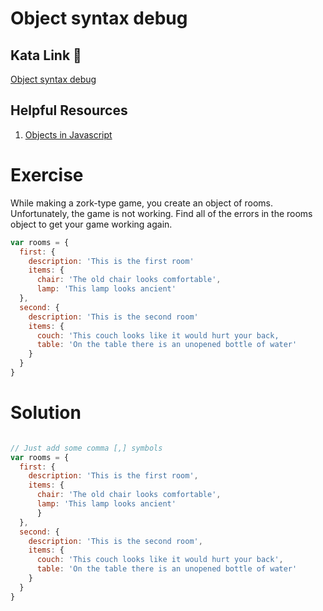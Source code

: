 # Object syntax debug

## Kata Link 🥋

[Object syntax debug](https://www.codewars.com/kata/56d8ae9237123036d3001b54/train/javascript)

## Helpful Resources

1. [Objects in Javascript](https://www.w3schools.com/js/js_objects.asp)

# Exercise
While making a zork-type game, you create an object of rooms. Unfortunately, the game is not working. Find all of the errors in the rooms object to get your game working again.

```js
var rooms = {
  first: {
    description: 'This is the first room'
    items: {
      chair: 'The old chair looks comfortable',
      lamp: 'This lamp looks ancient'
  },
  second: {
    description: 'This is the second room'
    items: {
      couch: 'This couch looks like it would hurt your back,
      table: 'On the table there is an unopened bottle of water'
    }
  }
}

```
# Solution

```js

// Just add some comma [,] symbols
var rooms = {
  first: {
    description: 'This is the first room',
    items: {
      chair: 'The old chair looks comfortable',
      lamp: 'This lamp looks ancient'
      }
  },
  second: {
    description: 'This is the second room',
    items: {
      couch: 'This couch looks like it would hurt your back',
      table: 'On the table there is an unopened bottle of water'
    }
  }
}
```